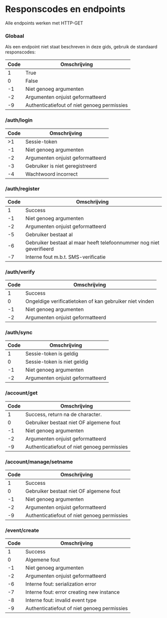 # Responscodes en endpoints

Alle endpoints werken met HTTP-GET

### Globaal

Als een endpoint niet staat beschreven in deze gids, gebruik de standaard responscodes:

| Code | Omschrijving |
| ---- | ------------ |
|   1  | True |
|   0  | False |
|  -1  | Niet genoeg argumenten |
|  -2  | Argumenten onjuist geformatteerd |
|  -9  | Authenticatiefout of niet genoeg permissies |

### /auth/login
| Code | Omschrijving |
| ---- | ------------ |
|  >1  | Sessie-token |
|  -1  | Niet genoeg argumenten |
|  -2  | Argumenten onjuist geformatteerd |
|  -3  | Gebruiker is niet geregistreerd |
|  -4  | Wachtwoord incorrect |

### /auth/register
| Code | Omschrijving |
| ---- | ------------ |
|   1  | Success |
|  -1  | Niet genoeg argumenten |
|  -2  | Argumenten onjuist geformatteerd |
|  -5  | Gebruiker bestaat al |
|  -6  | Gebruiker bestaat al maar heeft telefoonnummer nog niet geverifieerd |
|  -7  | Interne fout m.b.t. SMS-verificatie |

### /auth/verify
| Code | Omschrijving |
| ---- | ------------ |
|   1  | Success |
|   0  | Ongeldige verificatietoken of kan gebruiker niet vinden |
|  -1  | Niet genoeg argumenten |
|  -2  | Argumenten onjuist geformatteerd |

### /auth/sync
| Code | Omschrijving |
| ---- | ------------ |
|   1  | Sessie-token is geldig |
|   0  | Sessie-token is niet geldig |
|  -1  | Niet genoeg argumenten |
|  -2  | Argumenten onjuist geformatteerd |

### /account/get
| Code | Omschrijving |
| ---- | ------------ |
|   1  | Success, return na de character. |
|   0  | Gebruiker bestaat niet OF algemene fout |
|  -1  | Niet genoeg argumenten |
|  -2  | Argumenten onjuist geformatteerd |
|  -9  | Authenticatiefout of niet genoeg permissies |

### /account/manage/setname
| Code | Omschrijving |
| ---- | ------------ |
|   1  | Success |
|   0  | Gebruiker bestaat niet OF algemene fout |
|  -1  | Niet genoeg argumenten |
|  -2  | Argumenten onjuist geformatteerd |
|  -9  | Authenticatiefout of niet genoeg permissies |

### /event/create
| Code | Omschrijving |
| ---- | ------------ |
|   1  | Success |
|   0  | Algemene fout |
|  -1  | Niet genoeg argumenten |
|  -2  | Argumenten onjuist geformatteerd |
|  -6  | Interne fout: serialization error |
|  -7  | Interne fout: error creating new instance |
|  -8  | Interne fout: invalid event type |
|  -9  | Authenticatiefout of niet genoeg permissies |